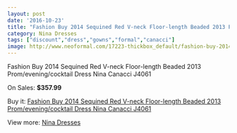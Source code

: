 ```yaml
---
layout: post
date: '2016-10-23'
title: "Fashion Buy 2014 Sequined Red V-neck Floor-length Beaded 2013 Prom/evening/cocktail Dress Nina Canacci J4061"
category: Nina Dresses
tags: ["discount","dress","gowns","formal","canacci"]
image: http://www.neoformal.com/17223-thickbox_default/fashion-buy-2014-sequined-red-v-neck-floor-length-beaded-2013-prom-evening-cocktail-dress-nina-canacci-j4061.jpg
---
```

Fashion Buy 2014 Sequined Red V-neck Floor-length Beaded 2013 Prom/evening/cocktail Dress Nina Canacci J4061

On Sales: **$357.99**
<a href="https://www.neoformal.com/en/nina-dresses/5660-fashion-buy-2014-sequined-red-v-neck-floor-length-beaded-2013-prom-evening-cocktail-dress-nina-canacci-j4061.html"><amp-img layout="responsive" width="600" height="600" src="//www.neoformal.com/17223-thickbox_default/fashion-buy-2014-sequined-red-v-neck-floor-length-beaded-2013-prom-evening-cocktail-dress-nina-canacci-j4061.jpg" alt="Fashion Buy 2014 Sequined Red V-neck Floor-length Beaded 2013 Prom/evening/cocktail Dress Nina Canacci J4061 0" /></a>
<a href="https://www.neoformal.com/en/nina-dresses/5660-fashion-buy-2014-sequined-red-v-neck-floor-length-beaded-2013-prom-evening-cocktail-dress-nina-canacci-j4061.html"><amp-img layout="responsive" width="600" height="600" src="//www.neoformal.com/17224-thickbox_default/fashion-buy-2014-sequined-red-v-neck-floor-length-beaded-2013-prom-evening-cocktail-dress-nina-canacci-j4061.jpg" alt="Fashion Buy 2014 Sequined Red V-neck Floor-length Beaded 2013 Prom/evening/cocktail Dress Nina Canacci J4061 1" /></a>
<a href="https://www.neoformal.com/en/nina-dresses/5660-fashion-buy-2014-sequined-red-v-neck-floor-length-beaded-2013-prom-evening-cocktail-dress-nina-canacci-j4061.html"><amp-img layout="responsive" width="600" height="600" src="//www.neoformal.com/17225-thickbox_default/fashion-buy-2014-sequined-red-v-neck-floor-length-beaded-2013-prom-evening-cocktail-dress-nina-canacci-j4061.jpg" alt="Fashion Buy 2014 Sequined Red V-neck Floor-length Beaded 2013 Prom/evening/cocktail Dress Nina Canacci J4061 2" /></a>
<a href="https://www.neoformal.com/en/nina-dresses/5660-fashion-buy-2014-sequined-red-v-neck-floor-length-beaded-2013-prom-evening-cocktail-dress-nina-canacci-j4061.html"><amp-img layout="responsive" width="600" height="600" src="//www.neoformal.com/17226-thickbox_default/fashion-buy-2014-sequined-red-v-neck-floor-length-beaded-2013-prom-evening-cocktail-dress-nina-canacci-j4061.jpg" alt="Fashion Buy 2014 Sequined Red V-neck Floor-length Beaded 2013 Prom/evening/cocktail Dress Nina Canacci J4061 3" /></a>
<a href="https://www.neoformal.com/en/nina-dresses/5660-fashion-buy-2014-sequined-red-v-neck-floor-length-beaded-2013-prom-evening-cocktail-dress-nina-canacci-j4061.html"><amp-img layout="responsive" width="600" height="600" src="//www.neoformal.com/17227-thickbox_default/fashion-buy-2014-sequined-red-v-neck-floor-length-beaded-2013-prom-evening-cocktail-dress-nina-canacci-j4061.jpg" alt="Fashion Buy 2014 Sequined Red V-neck Floor-length Beaded 2013 Prom/evening/cocktail Dress Nina Canacci J4061 4" /></a>
<a href="https://www.neoformal.com/en/nina-dresses/5660-fashion-buy-2014-sequined-red-v-neck-floor-length-beaded-2013-prom-evening-cocktail-dress-nina-canacci-j4061.html"><amp-img layout="responsive" width="600" height="600" src="//www.neoformal.com/17228-thickbox_default/fashion-buy-2014-sequined-red-v-neck-floor-length-beaded-2013-prom-evening-cocktail-dress-nina-canacci-j4061.jpg" alt="Fashion Buy 2014 Sequined Red V-neck Floor-length Beaded 2013 Prom/evening/cocktail Dress Nina Canacci J4061 5" /></a>
<a href="https://www.neoformal.com/en/nina-dresses/5660-fashion-buy-2014-sequined-red-v-neck-floor-length-beaded-2013-prom-evening-cocktail-dress-nina-canacci-j4061.html"><amp-img layout="responsive" width="600" height="600" src="//www.neoformal.com/17229-thickbox_default/fashion-buy-2014-sequined-red-v-neck-floor-length-beaded-2013-prom-evening-cocktail-dress-nina-canacci-j4061.jpg" alt="Fashion Buy 2014 Sequined Red V-neck Floor-length Beaded 2013 Prom/evening/cocktail Dress Nina Canacci J4061 6" /></a>
<a href="https://www.neoformal.com/en/nina-dresses/5660-fashion-buy-2014-sequined-red-v-neck-floor-length-beaded-2013-prom-evening-cocktail-dress-nina-canacci-j4061.html"><amp-img layout="responsive" width="600" height="600" src="//www.neoformal.com/17230-thickbox_default/fashion-buy-2014-sequined-red-v-neck-floor-length-beaded-2013-prom-evening-cocktail-dress-nina-canacci-j4061.jpg" alt="Fashion Buy 2014 Sequined Red V-neck Floor-length Beaded 2013 Prom/evening/cocktail Dress Nina Canacci J4061 7" /></a>

Buy it: [Fashion Buy 2014 Sequined Red V-neck Floor-length Beaded 2013 Prom/evening/cocktail Dress Nina Canacci J4061](https://www.neoformal.com/en/nina-dresses/5660-fashion-buy-2014-sequined-red-v-neck-floor-length-beaded-2013-prom-evening-cocktail-dress-nina-canacci-j4061.html "Fashion Buy 2014 Sequined Red V-neck Floor-length Beaded 2013 Prom/evening/cocktail Dress Nina Canacci J4061")

View more: [Nina Dresses](https://www.neoformal.com/en/69-nina-dresses "Nina Dresses")